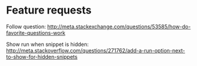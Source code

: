 # Feature requests

Follow question: <http://meta.stackexchange.com/questions/53585/how-do-favorite-questions-work>

Show run when snippet is hidden: http://meta.stackoverflow.com/questions/271762/add-a-run-option-next-to-show-for-hidden-snippets
